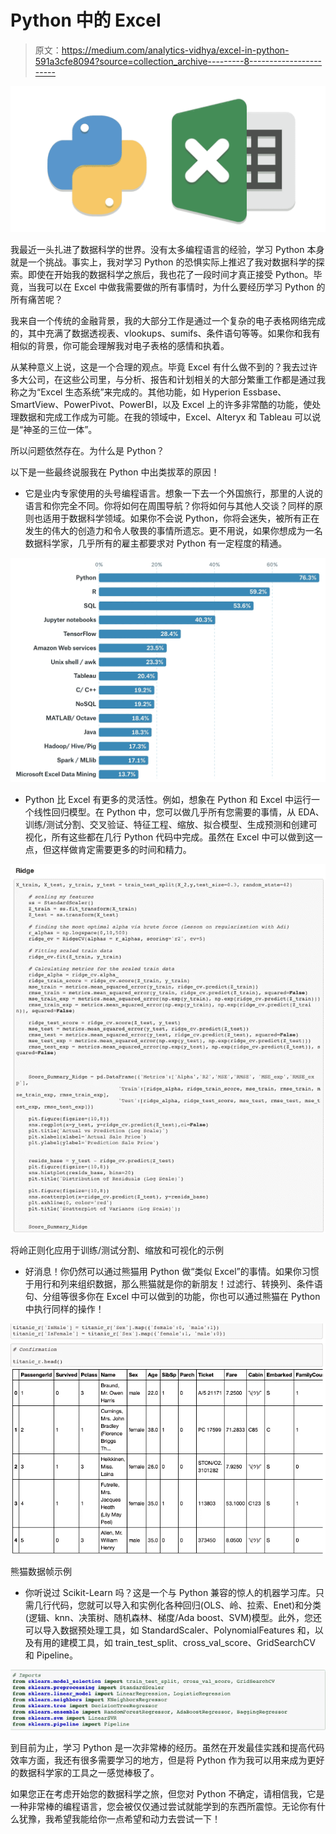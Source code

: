 # Python 中的 Excel

> 原文：<https://medium.com/analytics-vidhya/excel-in-python-591a3cfe8094?source=collection_archive---------8----------------------->

![](img/d2c0dabf49248e65a8c11ea6eb9ca978.png)

我最近一头扎进了数据科学的世界。没有太多编程语言的经验，学习 Python 本身就是一个挑战。事实上，我对学习 Python 的恐惧实际上推迟了我对数据科学的探索。即使在开始我的数据科学之旅后，我也花了一段时间才真正接受 Python。毕竟，当我可以在 Excel 中做我需要做的所有事情时，为什么要经历学习 Python 的所有痛苦呢？

我来自一个传统的金融背景，我的大部分工作是通过一个复杂的电子表格网络完成的，其中充满了数据透视表、vlookups、sumifs、条件语句等等。如果你和我有相似的背景，你可能会理解我对电子表格的感情和执着。

从某种意义上说，这是一个合理的观点。毕竟 Excel 有什么做不到的？我去过许多大公司，在这些公司里，与分析、报告和计划相关的大部分繁重工作都是通过我称之为“Excel 生态系统”来完成的。其他功能，如 Hyperion Essbase、SmartView、PowerPivot、PowerBI，以及 Excel 上的许多非常酷的功能，使处理数据和完成工作成为可能。在我的领域中，Excel、Alteryx 和 Tableau 可以说是“神圣的三位一体”。

所以问题依然存在。为什么是 Python？

以下是一些最终说服我在 Python 中出类拔萃的原因！

*   它是业内专家使用的头号编程语言。想象一下去一个外国旅行，那里的人说的语言和你完全不同。你将如何在周围导航？你将如何与其他人交谈？同样的原则也适用于数据科学领域。如果你不会说 Python，你将会迷失，被所有正在发生的伟大的创造力和令人敬畏的事情所遗忘。更不用说，如果你想成为一名数据科学家，几乎所有的雇主都要求对 Python 有一定程度的精通。

![](img/2083af2906cd37c1085c2b0eb12d660e.png)

*   Python 比 Excel 有更多的灵活性。例如，想象在 Python 和 Excel 中运行一个线性回归模型。在 Python 中，您可以做几乎所有您需要的事情，从 EDA、训练/测试分割、交叉验证、特征工程、缩放、拟合模型、生成预测和创建可视化，所有这些都在几行 Python 代码中完成。虽然在 Excel 中可以做到这一点，但这样做肯定需要更多的时间和精力。

![](img/71b6988cb6455b940b3dd07a7749ce95.png)

将岭正则化应用于训练/测试分割、缩放和可视化的示例

*   好消息！你仍然可以通过熊猫用 Python 做“类似 Excel”的事情。如果你习惯于用行和列来组织数据，那么熊猫就是你的新朋友！过滤行、转换列、条件语句、分组等很多你在 Excel 中可以做到的功能，你也可以通过熊猫在 Python 中执行同样的操作！

![](img/9fb95aa07070d49a1892262a8fe9d415.png)

熊猫数据帧示例

*   你听说过 Scikit-Learn 吗？这是一个与 Python 兼容的惊人的机器学习库。只需几行代码，您就可以导入和实例化各种回归(OLS、岭、拉索、Enet)和分类(逻辑、knn、决策树、随机森林、梯度/Ada boost、SVM)模型。此外，您还可以导入数据预处理工具，如 StandardScaler、PolynomialFeatures 和，以及有用的建模工具，如 train_test_split、cross_val_score、GridSearchCV 和 Pipeline。

![](img/416192df97185fbeb799c92259d9114f.png)

到目前为止，学习 Python 是一次非常棒的经历。虽然在开发最佳实践和提高代码效率方面，我还有很多需要学习的地方，但是将 Python 作为我可以用来成为更好的数据科学家的工具之一感觉棒极了。

如果您正在考虑开始您的数据科学之旅，但您对 Python 不确定，请相信我，它是一种非常棒的编程语言，您会被仅仅通过尝试就能学到的东西所震惊。无论你有什么犹豫，我希望我能给你一点希望和动力去尝试一下！
